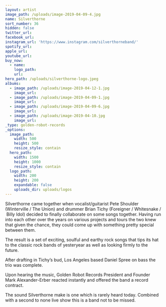```yaml
---
layout: artist
image_path: /uploads/image-2019-04-09-4.jpg
name: Silverthorne
sort_number: 36
hidden: false
twitter_url:
facebook_url:
instagram_url: 'https://www.instagram.com/silverthorneband/'
spotify_url:
apple_url:
youtube_url:
buy_now:
  - name:
    logo_path:
    url:
hero_path: /uploads/silverthorne-logo.jpeg
albums:
  - image_path: /uploads/image-2019-04-12-1.jpg
    image_url:
  - image_path: /uploads/image-2019-04-09-1.jpg
    image_url:
  - image_path: /uploads/image-2019-04-09-6.jpg
    image_url:
  - image_path: /uploads/image-2019-04-10.jpg
    image_url:
_type: golden-robot-records
_options:
  image_path:
    width: 500
    height: 500
    resize_style: contain
  hero_path:
    width: 1500
    height: 1000
    resize_style: contain
  logo_path:
    width: 200
    height: 200
    expandable: false
    uploads_dir: uploads/logos
---
```


Silverthorne came together when vocalist/guitarist Pete Shoulder (Winterville / The Union) and drummer Brian Tichy (Foreigner / Whitesnake / &nbsp;Billy Idol) decided to finally collaborate on some songs together. Having run into each other over the years on various projects and tours the two knew that given the chance, they could come up with something pretty special between them.&nbsp;

The result is a set of exciting, soulful and earthy rock songs that tips its hat to the classic rock bands of yesteryear as well as looking firmly to the future.&nbsp;

After drafting in Tichy’s bud, Los Angeles based Daniel Spree on bass the trio was complete.&nbsp;

Upon hearing the music, Golden Robot Records President and Founder Mark Alexander-Erber reacted instantly and offered the band a record contract.

The sound Silverthorne make is one which is rarely heard today. Combined with a second to none live show this is a band not to be missed.